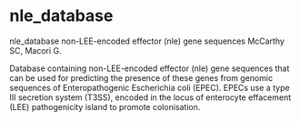 # nle_database
nle_database non-LEE-encoded effector (nle) gene sequences McCarthy SC, Macori G.

Database containing non-LEE-encoded effector (nle) gene sequences that can be used for predicting the presence of these genes from genomic sequences of Enteropathogenic Escherichia coli (EPEC). EPECs use a type III secretion system (T3SS), encoded in the locus of enterocyte effacement (LEE) pathogenicity island to promote colonisation.
